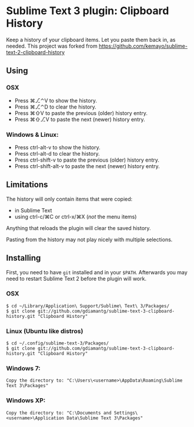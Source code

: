 # Sublime Text 3 plugin: Clipboard History 

Keep a history of your clipboard items. Let you paste them back in, as needed.
This project was forked from https://github.com/kemayo/sublime-text-2-clipboard-history

## Using

### OSX

 * Press ⌘⎇⌃V to show the history.
 * Press ⌘⎇⌃D to clear the history.
 * Press ⌘⇧V to paste the previous (older) history entry.
 * Press ⌘⇧⎇V to paste the next (newer) history entry.

### Windows & Linux:

 * Press ctrl-alt-v to show the history.
 * Press ctrl-alt-d to clear the history.
 * Press ctrl-shift-v to paste the previous (older) history entry.
 * Press ctrl-shift-alt-v to paste the next (newer) history entry.

## Limitations

The history will only contain items that were copied:

 * in Sublime Text
 * using ctrl-c/⌘C or ctrl-x/⌘X (*not* the menu items)

Anything that reloads the plugin will clear the saved history.

Pasting from the history may not play nicely with multiple selections.

## Installing

First, you need to have `git` installed and in your `$PATH`. Afterwards you may need to restart Sublime Text 2 before the plugin will work.

### OSX

    $ cd ~/Library/Application\ Support/Sublime\ Text\ 3/Packages/
    $ git clone git://github.com/gdiamantg/sublime-text-3-clipboard-history.git "Clipboard History"

### Linux (Ubuntu like distros)

    $ cd ~/.config/sublime-text-3/Packages/
    $ git clone git://github.com/gdiamantg/sublime-text-3-clipboard-history.git "Clipboard History"

### Windows 7:

    Copy the directory to: "C:\Users\<username>\AppData\Roaming\Sublime Text 3\Packages"

### Windows XP:

    Copy the directory to: "C:\Documents and Settings\<username>\Application Data\Sublime Text 3\Packages"
